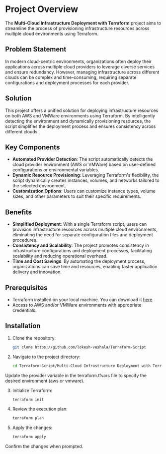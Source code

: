 # Project Overview

The **Multi-Cloud Infrastructure Deployment with Terraform** project aims to streamline the process of provisioning infrastructure resources across multiple cloud environments using Terraform.

## Problem Statement

In modern cloud-centric environments, organizations often deploy their applications across multiple cloud providers to leverage diverse services and ensure redundancy. However, managing infrastructure across different clouds can be complex and time-consuming, requiring separate configurations and deployment processes for each provider.

## Solution

This project offers a unified solution for deploying infrastructure resources on both AWS and VMWare environments using Terraform. By intelligently detecting the environment and dynamically provisioning resources, the script simplifies the deployment process and ensures consistency across different clouds.

## Key Components

- **Automated Provider Detection**: The script automatically detects the cloud provider environment (AWS or VMWare) based on user-defined configurations or environmental variables.
- **Dynamic Resource Provisioning**: Leveraging Terraform's flexibility, the script dynamically creates instances, volumes, and networks tailored to the selected environment.
- **Customization Options**: Users can customize instance types, volume sizes, and other parameters to suit their specific requirements.

## Benefits

- **Simplified Deployment**: With a single Terraform script, users can provision infrastructure resources across multiple cloud environments, eliminating the need for separate configuration files and deployment procedures.
- **Consistency and Scalability**: The project promotes consistency in infrastructure configurations and deployment processes, facilitating scalability and reducing operational overhead.
- **Time and Cost Savings**: By automating the deployment process, organizations can save time and resources, enabling faster application delivery and innovation.

## Prerequisites

- Terraform installed on your local machine. You can download it [here](https://www.terraform.io/downloads.html).
- Access to AWS and/or VMWare environments with appropriate credentials.

## Installation

1. Clone the repository:

   ```bash
   git clone https://github.com/lokesh-veshala/Terraform-Script

2. Navigate to the project directory:

   ```bash
   cd Terraform-Script/Multi-Cloud Infrastructure Deployment with Terraform

Update the provider variable in the terraform.tfvars file to specify the desired environment (aws or vmware).

3. Initialize Terraform:

   ```bash
   terraform init

4. Review the execution plan:

   ```bash
   terraform plan

5. Apply the changes:

   ```bash
   terraform apply

Confirm the changes when prompted.

